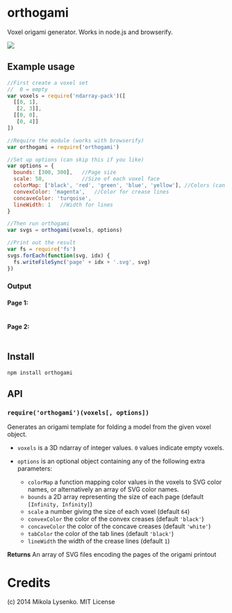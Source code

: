 orthogami
=========
Voxel origami generator.  Works in node.js and browserify.

<img src="https://mikolalysenko.github.io/orthogami/example/mario.svg">

## Example usage

```javascript
//First create a voxel set
//  0 = empty
var voxels = require('ndarray-pack')([
  [[0, 1],
   [2, 3]],
  [[0, 0],
   [0, 4]]
])

//Require the module (works with browserify)
var orthogami = require('orthogami')

//Set up options (can skip this if you like)
var options = {
  bounds: [300, 300],   //Page size
  scale: 50,            //Size of each voxel face
  colorMap: ['black', 'red', 'green', 'blue', 'yellow'], //Colors (can be a function)
  convexColor: 'magenta',   //Color for crease lines
  concaveColor: 'turqoise',
  lineWidth: 1   //Width for lines
}

//Then run orthogami
var svgs = orthogami(voxels, options)

//Print out the result
var fs = require('fs')
svgs.forEach(function(svg, idx) {
  fs.writeFileSync('page' + idx + '.svg', svg)
})
```

### Output

#### Page 1:

<img href="https://mikolalysenko.github.io/orthogami/example/page0.svg">

#### Page 2:

<img href="https://mikolalysenko.github.io/orthogami/example/page1.svg">

## Install

```
npm install orthogami
```

## API

### `require('orthogami')(voxels[, options])`

Generates an origami template for folding a model from the given voxel object.

* `voxels` is a 3D ndarray of integer values.  `0` values indicate empty voxels.
* `options` is an optional object containing any of the following extra parameters:

    + `colorMap` a function mapping color values in the voxels to SVG color names, or alternatively an array of SVG color names.
    + `bounds` a 2D array representing the size of each page (default `[Infinity, Infinity]`)
    + `scale` a number giving the size of each voxel (default `64`)
    + `convexColor` the color of the convex creases (default `'black'`)
    + `concaveColor` the color of the concave creases (default `'white'`)
    + `tabColor` the color of the tab lines (default `'black'`)
    + `lineWidth` the width of the crease lines (default `1`)

**Returns** An array of SVG files encoding the pages of the origami printout

# Credits
(c) 2014 Mikola Lysenko. MIT License
